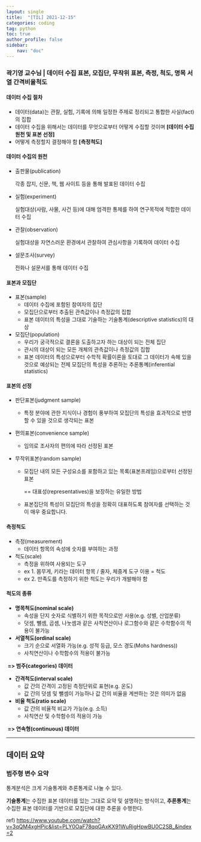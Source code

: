 ```yaml
---
layout: single
title:  "[TIL] 2021-12-15"
categories: coding
tag: python
toc: true
author_profile: false
sidebar:
    nav: "doc"
---
```


### 곽기영 교수님 | 데이터 수집 표본, 모집단, 무작위 표본, 측정, 척도, 명목 서열 간격비율척도

<span>

#### 데이터 수집 절차

- 데이터(data)는 관찰, 실험, 기록에 의해 일정한 주제로 정리되고 통합한 사실(fact)의 집합
- <span>데이터 수집을 위해서는 데이터를 무엇으로부터 어떻게 수집할 것이며 **[데이터 수집 원천 및 표본 선정]**</span>
- 어떻게 측정할지 결정해야 함 **[측정척도]**

#### 데이터 수집의 원천

- 출판물(publication) 

  각종 잡지, 신문, 책, 웹 사이트 등을 통해 발표된 데이터 수집

- 실험(experiment)

  실험대상(사람, 사물, 사건 등)에 대해 엄격한 통제를 하여 연구목적에 적합한 데이터 수집

- 관찰(observation)

  실험대상을 자연스러운 환경에서 관찰하여 관심사항을 기록하여 데이터 수집

- 설문조사(survey)

  전화나 설문서를 통해 데이터 수집

#### 표본과 모집단

- 표본(sample)
  - 데이터 수집에 포함된 참여자의 집단
  - 모집단으로부터 추출된 관측값이나 측정값의 집합
  - 표본 데이터의 특성을 그대로 기술하는 기술통계(descriptive statistics)의 대상
- 모집단(population)
  - 우리가 궁극적으로 결론을 도출하고자 하는 대상이 되는 전체 집단
  - 관시의 대상이 되는 모든 개체의 관측값이나 측정값의 집합
  - 표본 데이터의 특성으로부터 수학적 확률이론을 토대로 그 데이터가 속해 있을 것으로 예상되는 전체 모집단의 특성을 추론하는 추론통꼐(inferential statistics)

#### 표본의 선정

- 판단표본(judgment sample)

  - 특정 분야에 관한 지식이나 경험이 풍부하여 모집단의 특성을 효과적으로 반영할 수 있을 것으로 생각되는 표본

- 편의표본(convenience sample)

  - 임의로 조사자의 편의에 따라 선정된 표본

- 무작위표본(random sample)

  - 모집단 내의 모든 구성요소를 포함하고 있는 목록(표본프레임)으로부터 선정된 표본 

    == 대표성(representatives)을 보장하는 유일한 방법

  - 표본집단의 특성이 모집단의 특성을 정확히 대표하도록 참여자를 선택하는 것이 매우 중요합니다.

#### 측정척도

- 측정(measurement)
  - 데이터 항목의 속성에 숫자를 부여하는 과정
- 척도(scale)
  - 측정을 위하여 사용되는 도구
  - ex 1. 몸무게, 키라는 데이터 항목 / 줄자, 체중계 도구 이용 = 척도
  - ex 2. 만족도를 측정하기 위한 척도는 우리가 개발해야 함

#### 척도의 종류

- **명목척도(nominal scale)**
  - 속성을 단지 숫자로 식별하기 위한 목적으로만 사용(e.g. 성별, 산업분류)
  - 덧셈, 뺄셈, 곱셈, 나눗셈과 같은 사칙연산이나 로그함수와 같은 수학함수의 적용이 불가능
- **서열척도(ordinal scale)**
  - 크기 순으로 서열화 가능(e.g. 성적 등급, 모스 경도(Mohs hardness))
  - 사칙연산이나 수학함수의 적용이 불가능

​	**=> 범주(categories) 데이터**

- **간격척도(interval scale)**
  - 값 간의 간격이 고정된 측정단위로 표현(e.g. 온도)
  - 값 간의 덧셈 및 뺄셈이 가능하나 값 간의 비율을 계싼하는 것은 의미가 없음
- **비율 척도(ratio scale)**
  - 값 간의 비율적 비교가 가능(e.g. 소득)
  - 사칙연산 및 수학함수의 적용이 가능

​	**=> 연속형(continuous) 데이터**	

</span>



---



## 데이터 요약

### 범주형 변수 요약

통계분석은 크게 기술통계와 추론통계로 나눌 수 있다.

**기술통계**는 수집한 표본 데이터를 있는 그대로 요약 및 설명하는 방식이고, **추론통계**는 수집한 표본 데이터를 기반으로 모집단에 대한 추론을 수행한다.



ref) https://www.youtube.com/watch?v=3qQM4xgHPic&list=PLY0OaF78qqGAxKX91WuRigHpwBU0C2SB_&index=2
